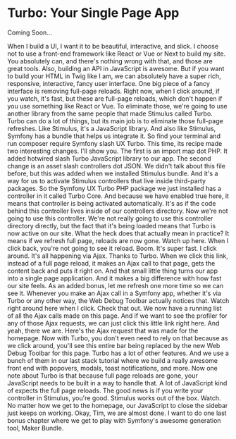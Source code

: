 # Turbo: Your Single Page App

Coming Soon...

When I build a UI, I want it to be beautiful, interactive, and slick. I choose not to use a front-end framework like React or Vue or Next to build my site. You absolutely can, and there's nothing wrong with that, and those are great tools. Also, building an API in JavaScript is awesome. But if you want to build your HTML in Twig like I am, we can absolutely have a super rich, responsive, interactive, fancy user interface. One big piece of a fancy interface is removing full-page reloads. Right now, when I click around, if you watch, it's fast, but these are full-page reloads, which don't happen if you use something like React or Vue. To eliminate those, we're going to use another library from the same people that made Stimulus called Turbo. Turbo can do a lot of things, but its main job is to eliminate those full-page refreshes. Like Stimulus, it's a JavaScript library. And also like Stimulus, Symfony has a bundle that helps us integrate it. So find your terminal and run composer require Symfony slash UX Turbo. This time, its recipe made two interesting changes. I'll show you. The first is an import map dot PHP. It added hotwired slash Turbo JavaScript library to our app. The second change is an asset slash controllers dot JSON. We didn't talk about this file before, but this was added when we installed Stimulus bundle. And it's a way for us to activate Stimulus controllers that live inside third-party packages. So the Symfony UX Turbo PHP package we just installed has a controller in it called Turbo Core. And because we have enabled true here, it means that controller is being activated automatically. It's as if the code behind this controller lives inside of our controllers directory. Now we're not going to use this controller. We're not really going to use this controller directory directly, but the fact that it's being loaded means that Turbo is now active on our site. What the heck does that actually mean in practice? It means if we refresh full page, reloads are now gone. Watch up here. When I click back, you're not going to see it reload. Boom. It's super fast. I click around. It's all happening via Ajax. Thanks to Turbo.  When we click this link, instead of a full page reload, it makes an Ajax call to that page, gets the content back and puts it right on. And that small little thing turns our app into a single page application. And it makes a big difference with how fast our site feels. As an added bonus, let me refresh one more time so we can see it. Whenever you make an Ajax call in a Symfony app, whether it's via Turbo or any other way, the Web Debug Toolbar actually notices that. Watch right around here when I click. Check that out. We now have a running list of all the Ajax calls made on this page. And if we want to see the profiler for any of those Ajax requests, we can just click this little link right here. And yeah, there we are. Here's the Ajax request that was made for the homepage. Now with Turbo, you don't even need to rely on that because as we click around, you'll see this entire bar being replaced by the new Web Debug Toolbar for this page. Turbo has a lot of other features. And we use a bunch of them in our last stack tutorial where we build a really awesome front end with popovers, modals, toast notifications, and more. Now one note about Turbo is that because full page reloads are gone, your JavaScript needs to be built in a way to handle that. A lot of JavaScript kind of expects the full page reloads. The good news is if you write your controller in Stimulus, you're good. Stimulus works out of the box. Watch. No matter how we get to the homepage, our JavaScript to close the sidebar just keeps on working. Okay, Tim, we are almost done. I want to do one last bonus chapter where we get to play with Symfony's awesome generation tool, Maker Bundle.

